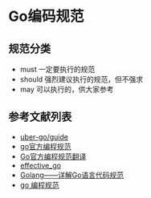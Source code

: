 # Go编码规范

## 规范分类
- must   一定要执行的规范
- should 强烈建议执行的规范，但不强求
- may    可以执行的，供大家参考

## 参考文献列表
- [uber-go/guide](https://github.com/xxjwxc/uber_go_guide_cn)
- [go官方编程规范](https://github.com/golang/go/wiki/CodeReviewComments)
- [Go官方编程规范翻译](https://www.gonglin91.com/2018/03/30/go-code-review-comments/)
- [effective_go](https://chingli.com/coding/effective-go/)
- [Golang——详解Go语言代码规范](https://www.cnblogs.com/techflow/p/12740198.html)
- [go 编程规范](https://studygolang.com/articles/12033)




